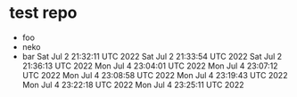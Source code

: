# test repo

 * foo
 * neko
 * bar
Sat Jul  2 21:32:11 UTC 2022
Sat Jul  2 21:33:54 UTC 2022
Sat Jul  2 21:36:13 UTC 2022
Mon Jul  4 23:04:01 UTC 2022
Mon Jul  4 23:07:12 UTC 2022
Mon Jul  4 23:08:58 UTC 2022
Mon Jul  4 23:19:43 UTC 2022
Mon Jul  4 23:22:18 UTC 2022
Mon Jul  4 23:25:11 UTC 2022
